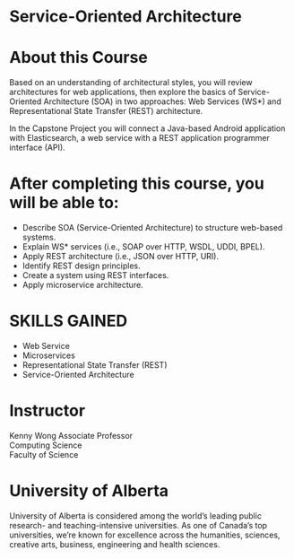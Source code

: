 # Service-Oriented Architecture

# About this Course
Based on an understanding of architectural styles, you will review architectures for web applications, then explore the basics of Service-Oriented Architecture (SOA) in two approaches: Web Services (WS*) and Representational State Transfer (REST) architecture. 

In the Capstone Project you will connect a Java-based Android application with Elasticsearch, a web service with a REST application programmer interface (API).

# After completing this course, you will be able to: 
- Describe SOA (Service-Oriented Architecture) to structure web-based systems.
- Explain WS* services (i.e., SOAP over HTTP, WSDL, UDDI, BPEL).	
- Apply REST architecture (i.e., JSON over HTTP, URI).	
- Identify REST design principles.	
- Create a system using REST interfaces.	
- Apply microservice architecture.

# SKILLS GAINED
* Web Service
* Microservices
* Representational State Transfer (REST)
* Service-Oriented Architecture

# Instructor
Kenny Wong
Associate Professor<br>
Computing Science <br>
Faculty of Science

# University of Alberta
University of Alberta is considered among the world’s leading public research- and teaching-intensive universities. As one of Canada’s top universities, we’re known for excellence across the humanities, sciences, creative arts, business, engineering and health sciences.
